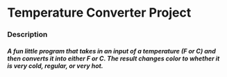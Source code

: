 # Temperature Converter Project

### Description
##### A fun little program that takes in an input of a temperature (F or C) and then converts it into either F or C. The result changes color to whether it is very cold, regular, or very hot. 
